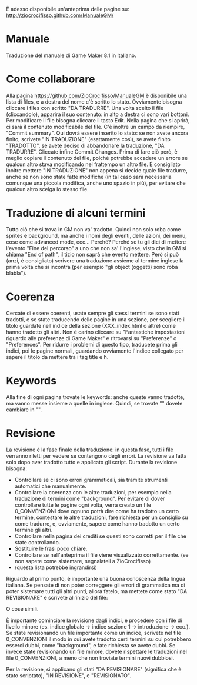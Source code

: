 È adesso disponibile un'anteprima delle pagine su: http://ziocrocifisso.github.com/ManualeGM/


Manuale
=======

Traduzione del manuale di Game Maker 8.1 in italiano.

Come collaborare
=======

Alla pagina https://github.com/ZioCrocifisso/ManualeGM è disponibile una lista di files, e a destra del nome c'è scritto lo stato. Ovviamente bisogna cliccare i files con scritto "DA TRADURRE". Una volta scelto il file (cliccandolo), apparirà il suo contenuto: in alto a destra ci sono vari bottoni. Per modificare il file bisogna cliccare il tasto Edit. Nella pagina che si aprirà, ci sarà il contenuto modificabile del file. C'è inoltre un campo da riempire, "Commit summary". Qui dovrà essere inserito lo stato: se non avete ancora finito, scrivete "IN TRADUZIONE" (esattamente così), se avete finito "TRADOTTO", se avete deciso di abbandonare la traduzione, "DA TRADURRE". Cliccate infine Commit Changes. Prima di fare ciò però, è meglio copiare il contenuto del file, poiché potrebbe accadere un errore se qualcun altro stava modificando nel frattempo un altro file. È consigliato inoltre mettere "IN TRADUZIONE" non appena si decide quale file tradurre, anche se non sono state fatte modifiche (in tal caso sarà necessaria comunque una piccola modifica, anche uno spazio in più), per evitare che qualcun altro scelga lo stesso file.

Traduzione di alcuni termini
=======

Tutto ci&ograve; che si trova in GM non va' tradotto. Quindi non solo roba come sprites e background, ma anche i nomi degli eventi, delle azioni, dei menu, cose come advanced mode, ecc...
Perch&eacute;? Perché se tu gli dici di mettere l'evento "Fine del percorso" a uno che non sa' l'inglese, visto che in GM si chiama "End of path", il tizio non sapr&agrave; che evento mettere.
Per&ograve; si può (anzi, &egrave; consigliato) scrivere una traduzione assieme al termine inglese la prima volta che si incontra (per esempio "gli object (oggetti) sono roba blabla").

Coerenza
=======

Cercate di essere coerenti, usate sempre gli stessi termini se sono stati tradotti, e se state traducendo delle pagine in una sezione, per scegliere il titolo guardate nell'indice della sezione (XXX_index.html o altre) come hanno tradotto gli altri. Non &egrave; carino cliccare su "Fantastiche impostazioni riguardo alle preferenze di Game Maker" e ritrovarsi su "Preferenze" o "Preferences".
Per ridurre i problemi di questo tipo, traducete prima gli indici, poi le pagine normali, guardando ovviamente l'indice collegato per sapere il titolo da mettere tra i tag title e h.

Keywords
=======

Alla fine di ogni pagina trovate le keywords: anche queste vanno tradotte, ma vanno messe insieme a quelle in inglese. Quindi, se trovate "<!-- KEYWORDS cat dog -->" dovete cambiare in "<!-- KEYWORDS cat dog gatto cane -->".

Revisione
=======

La revisione è la fase finale della traduzione: in questa fase, tutti i file verranno riletti per vedere se contengono degli errori. La revisione va fatta solo dopo aver tradotto tutto e applicato gli script. Durante la revisione bisogna:
- Controllare se ci sono errori grammaticali, sia tramite strumenti automatici che manualmente.
- Controllare la coerenza con le altre traduzioni, per esempio nella traduzione di termini come "background". Per evitare di dover controllare tutte le pagine ogni volta, verrà creato un file 0_CONVENZIONI dove ognuno potrà dire come ha tradotto un certo termine, contestare le altre traduzioni, fare richiesta per un consiglio su come tradurre, e, ovviamente, sapere come hanno tradotto un certo termine gli altri.
- Controllare nella pagina dei crediti se questi sono corretti per il file che state controllando.
- Sostituire le frasi poco chiare.
- Controllare se nell'anteprima il file viene visualizzato correttamente. (se non sapete come sistemare, segnalateli a ZioCrocifisso)
- (questa lista potrebbe ingrandirsi)

Riguardo al primo punto, è importante una buona conoscenza della lingua italiana. Se pensate di non poter correggere gli errori di grammatica ma di poter sistemare tutti gli altri punti, allora fatelo, ma mettete come stato "DA REVISIONARE" e scrivete all'inizio del file:
<!-- Questo file è stato revisionato ma dev'essere controllata la grammatica -->
O cose simili.

È importante cominciare la revisione dagli indici, e procedere con i file di livello minore (es. indice globale -> indice sezione 1 -> introduzione -> ecc.).
Se state revisionando un file importante come un indice, scrivete nel file 0_CONVENZIONI il modo in cui avete tradotto certi termini su cui potrebbero esserci dubbi, come "background", e fate richiesta se avete dubbi. Se invece state revisionando un file minore, dovete rispettare le traduzioni nel file 0_CONVENZIONI, a meno che non troviate termini nuovi dubbiosi.

Per la revisione, si applicano gli stati "DA REVISIONARE" (significa che è stato scriptato), "IN REVISIONE", e "REVISIONATO".
